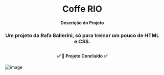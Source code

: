 <h1 align="center">Coffe RIO</h1>

<h4 align="center"> 
	Descrição do Projeto
</h4>
 <h3 align="center">Um projeto da Rafa Ballerini, só para treinar um pouco de HTML e CSS.</h3> 

 ##

<h4 align="center"> 
	✅ 🚀 Projeto Concluído ✅
</h4>

![image](https://github.com/RyanBr3/Maromba-Elite/assets/114827711/ae519299-86ba-474a-98ea-0e61acb30581)
